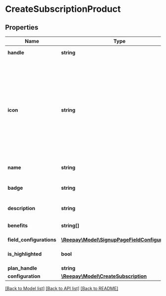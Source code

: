 # CreateSubscriptionProduct

## Properties
Name | Type | Description | Notes
------------ | ------------- | ------------- | -------------
**handle** | **string** | Signup subscription product handle | 
**icon** | **string** | The Subscription product icon follows the scheme: &lt;iconType&gt; &lt;iconName&gt;. The icon type can be either \&quot;solid\&quot;, \&quot;regular\&quot; or \&quot;brand\&quot; and the icon name can be anything from FontAwesome library. Example: solid bolt | [optional] 
**name** | **string** | Subscription product name | [optional] 
**badge** | **string** | Signup subscription product badge. Examples: &#x27;POPULAR&#x27;, &#x27;NEW&#x27; | [optional] 
**description** | **string** | Signup subscription product description | [optional] 
**benefits** | **string[]** | A list of benefits for a subscription product | [optional] 
**field_configurations** | [**\Reepay\Model\SignupPageFieldConfiguration[]**](SignupPageFieldConfiguration.md) | Field configurations | [optional] 
**is_highlighted** | **bool** | A flag for highlighting the visuals of a product | [optional] 
**plan_handle** | **string** | Subscription plan | 
**configuration** | [**\Reepay\Model\CreateSubscription**](CreateSubscription.md) |  | [optional] 

[[Back to Model list]](../../README.md#documentation-for-models) [[Back to API list]](../../README.md#documentation-for-api-endpoints) [[Back to README]](../../README.md)

